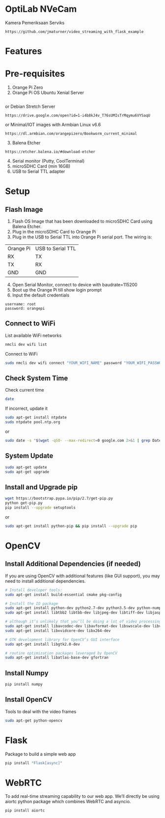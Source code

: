 # OptiLab NVeCam

Kamera Pemeriksaan Serviks
```
https://github.com/jmaturner/video_streaming_with_flask_example
```

# Features

# Pre-requisites
1. Orange Pi Zero
2. Orange Pi OS
Ubuntu Xenial Server
```

```
or
Debian Stretch Server
```
https://drive.google.com/open?id=1-i4b8kJ4v_T76sUMIsTrMqymu6VYSaqU
```
or
Minimal/IOT images with Armbian Linux v6.6
```
https://dl.armbian.com/orangepizero/Bookworm_current_minimal
```
3. Balena Etcher
```
https://etcher.balena.io/#download-etcher
```
4. Serial monitor (Putty, CoolTerminal)
5. microSDHC Card (min 16GB)
6. USB to Serial TTL adapter

# Setup
## Flash Image
1. Flash OS Image that has been downloaded to microSDHC Card using Balena Etcher.
2. Plug in the microSDHC Card to Orange Pi
3. Plug in the USB to Serial TTL into Orange Pi serial port. The wiring is:

<table>
  <tr>
    <td>Orange Pi</td>
    <td>USB to Serial TTL</td>
  </tr>
  <tr>
    <td>RX</td>
    <td>TX</td>
  </tr>
  <tr>
    <td>TX</td>
    <td>RX</td>
  </tr>
  <tr>
    <td>GND</td>
    <td>GND</td>
  </tr>
</table>

4. Open Serial Monitor, connect to device with baudrate=115200
5. Boot up the Orange Pi till show login prompt
6. Input the default credentials
```
username: root
password: orangepi
```

## Connect to WiFi
List available WiFi networks
```bash
nmcli dev wifi list
```

Connect to WiFi
```bash
sudo nmcli dev wifi connect "YOUR_WIFI_NAME" password "YOUR_WIFI_PASSWORD"
```

## Check System Time
Check current time
```bash
date
```

If incorrect, update it
```bash
sudo apt-get install ntpdate
sudo ntpdate pool.ntp.org
```
or
```bash
sudo date -s "$(wget -qSO- --max-redirect=0 google.com 2>&1 | grep Date: | cut -d' ' -f5-8)Z"
```

## System Update
```bash
sudo apt-get update
sudo apt-get upgrade
```

## Install and Upgrade pip
```bash
wget https://bootstrap.pypa.io/pip/2.7/get-pip.py
python get-pip.py
pip install --upgrade setuptools
```
or
```bash
sudo apt-get install python-pip && pip install --upgrade pip
```

# OpenCV
## Install Additional Dependencies (if needed)
If you are using OpenCV with additional features (like GUI support), you may need to install additional dependencies.
```bash
# Install developer tools:
sudo apt-get install build-essential cmake pkg-config

# Install the IO package
sudo apt-get install python-dev python2.7-dev python3.5-dev python-numpy 
sudo apt-get install libtbb2 libtbb-dev libjpeg-dev libtiff-dev libjasper-dev libpng-dev libdc1394-22-dev

# although it’s unlikely that you’ll be doing a lot of video processing
sudo apt-get install libavcodec-dev libavformat-dev libswscale-dev libv4l-dev
sudo apt-get install libxvidcore-dev libx264-dev

# GTK development library for OpenCV’s GUI interface
sudo apt-get install libgtk2.0-dev

# routine optimization packages leveraged by OpenCV
sudo apt-get install libatlas-base-dev gfortran
```

## Install Numpy
```bash
pip install numpy
```

## Install OpenCV
Tools to deal with the video frames
```bash
sudo apt-get python-opencv
```

# Flask
Package to build a simple web app
```bash
pip install "Flask[async]"
```

# WebRTC
To add real-time streaming capability to our web app. We’ll directly be using aiortc python package which combines WebRTC and asyncio.
```bash
pip install aiortc
```